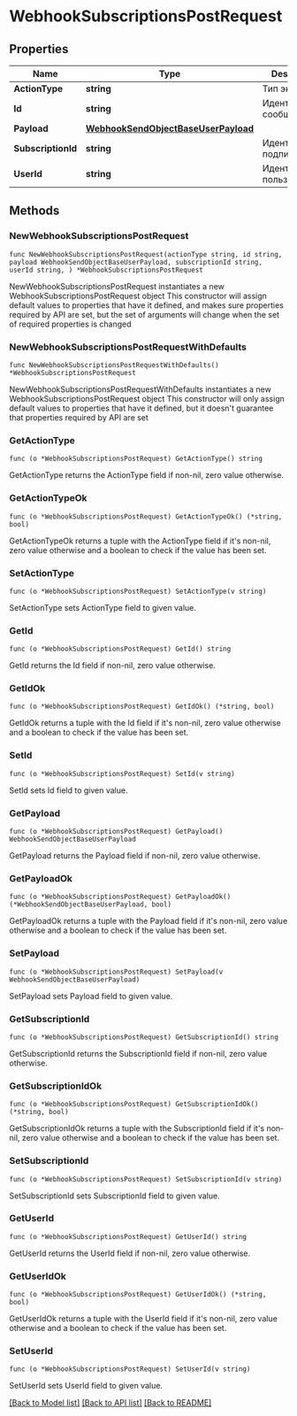 # WebhookSubscriptionsPostRequest

## Properties

Name | Type | Description | Notes
------------ | ------------- | ------------- | -------------
**ActionType** | **string** | Тип экшена | 
**Id** | **string** | Идентификатор сообщения | 
**Payload** | [**WebhookSendObjectBaseUserPayload**](WebhookSendObjectBaseUserPayload.md) |  | 
**SubscriptionId** | **string** | Идентификатор подписки | 
**UserId** | **string** | Идентификатор пользователя | 

## Methods

### NewWebhookSubscriptionsPostRequest

`func NewWebhookSubscriptionsPostRequest(actionType string, id string, payload WebhookSendObjectBaseUserPayload, subscriptionId string, userId string, ) *WebhookSubscriptionsPostRequest`

NewWebhookSubscriptionsPostRequest instantiates a new WebhookSubscriptionsPostRequest object
This constructor will assign default values to properties that have it defined,
and makes sure properties required by API are set, but the set of arguments
will change when the set of required properties is changed

### NewWebhookSubscriptionsPostRequestWithDefaults

`func NewWebhookSubscriptionsPostRequestWithDefaults() *WebhookSubscriptionsPostRequest`

NewWebhookSubscriptionsPostRequestWithDefaults instantiates a new WebhookSubscriptionsPostRequest object
This constructor will only assign default values to properties that have it defined,
but it doesn't guarantee that properties required by API are set

### GetActionType

`func (o *WebhookSubscriptionsPostRequest) GetActionType() string`

GetActionType returns the ActionType field if non-nil, zero value otherwise.

### GetActionTypeOk

`func (o *WebhookSubscriptionsPostRequest) GetActionTypeOk() (*string, bool)`

GetActionTypeOk returns a tuple with the ActionType field if it's non-nil, zero value otherwise
and a boolean to check if the value has been set.

### SetActionType

`func (o *WebhookSubscriptionsPostRequest) SetActionType(v string)`

SetActionType sets ActionType field to given value.


### GetId

`func (o *WebhookSubscriptionsPostRequest) GetId() string`

GetId returns the Id field if non-nil, zero value otherwise.

### GetIdOk

`func (o *WebhookSubscriptionsPostRequest) GetIdOk() (*string, bool)`

GetIdOk returns a tuple with the Id field if it's non-nil, zero value otherwise
and a boolean to check if the value has been set.

### SetId

`func (o *WebhookSubscriptionsPostRequest) SetId(v string)`

SetId sets Id field to given value.


### GetPayload

`func (o *WebhookSubscriptionsPostRequest) GetPayload() WebhookSendObjectBaseUserPayload`

GetPayload returns the Payload field if non-nil, zero value otherwise.

### GetPayloadOk

`func (o *WebhookSubscriptionsPostRequest) GetPayloadOk() (*WebhookSendObjectBaseUserPayload, bool)`

GetPayloadOk returns a tuple with the Payload field if it's non-nil, zero value otherwise
and a boolean to check if the value has been set.

### SetPayload

`func (o *WebhookSubscriptionsPostRequest) SetPayload(v WebhookSendObjectBaseUserPayload)`

SetPayload sets Payload field to given value.


### GetSubscriptionId

`func (o *WebhookSubscriptionsPostRequest) GetSubscriptionId() string`

GetSubscriptionId returns the SubscriptionId field if non-nil, zero value otherwise.

### GetSubscriptionIdOk

`func (o *WebhookSubscriptionsPostRequest) GetSubscriptionIdOk() (*string, bool)`

GetSubscriptionIdOk returns a tuple with the SubscriptionId field if it's non-nil, zero value otherwise
and a boolean to check if the value has been set.

### SetSubscriptionId

`func (o *WebhookSubscriptionsPostRequest) SetSubscriptionId(v string)`

SetSubscriptionId sets SubscriptionId field to given value.


### GetUserId

`func (o *WebhookSubscriptionsPostRequest) GetUserId() string`

GetUserId returns the UserId field if non-nil, zero value otherwise.

### GetUserIdOk

`func (o *WebhookSubscriptionsPostRequest) GetUserIdOk() (*string, bool)`

GetUserIdOk returns a tuple with the UserId field if it's non-nil, zero value otherwise
and a boolean to check if the value has been set.

### SetUserId

`func (o *WebhookSubscriptionsPostRequest) SetUserId(v string)`

SetUserId sets UserId field to given value.



[[Back to Model list]](../README.md#documentation-for-models) [[Back to API list]](../README.md#documentation-for-api-endpoints) [[Back to README]](../README.md)


